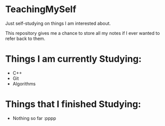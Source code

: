 # TeachingMySelf

Just self-studying on things I am interested about. 

This repository gives me a chance to store all my notes if I ever wanted to refer back to them. 

# Things I am currently Studying:
- C++
- Git
- Algorithms

# Things that I finished Studying:
- Nothing so far :pppp

